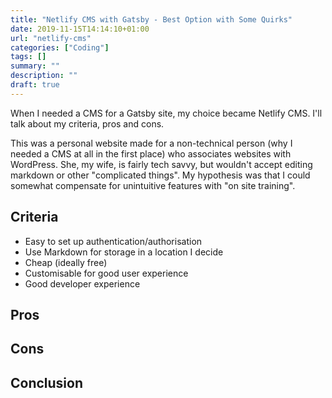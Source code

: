 ```yaml
---
title: "Netlify CMS with Gatsby - Best Option with Some Quirks"
date: 2019-11-15T14:14:10+01:00
url: "netlify-cms"
categories: ["Coding"]
tags: []
summary: ""
description: ""
draft: true
---
```


When I needed a CMS for a Gatsby site, my choice became Netlify CMS. I'll talk about my criteria, pros and cons.

This was a personal website made for a non-technical person (why I needed a CMS at all in the first place) who associates websites with WordPress. She, my wife, is fairly tech savvy, but wouldn't accept editing markdown or other "complicated things". My hypothesis was that I could somewhat compensate for unintuitive features with "on site training".

## Criteria

* Easy to set up authentication/authorisation
* Use Markdown for storage in a location I decide
* Cheap (ideally free)
* Customisable for good user experience
* Good developer experience

## Pros

## Cons

## Conclusion



[1]: https://dev.to/steelvoltage/gatsby-and-netlify-cms-first-impressions-4ink